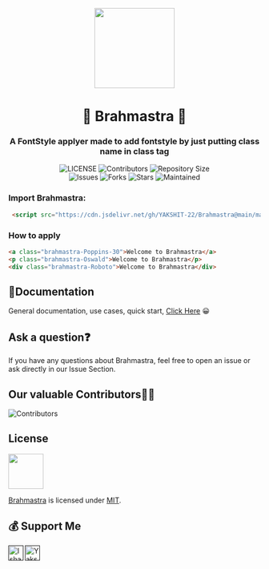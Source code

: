 <p align="center">
      <img style="width:160px; height: 160px;"  src="https://telegra.ph/file/7947e88a6488972b46bd0.jpg"></p>
<h1 align="center"><b>🔱 Brahmastra 🔱</b></h1>
<!-- <h2 align="center"><b>A FontStyle applyer made to add fontstyle by just putting class name in class tag </b></h2> -->
<h3 align="center">A FontStyle applyer made to add fontstyle by just putting class name in class tag </h3>

<p align="center">
    <img src="https://img.shields.io/github/license/InducedOfficial/Brahmastra?style=for-the-badge&logo=appveyor" alt="LICENSE">
    <img src="https://img.shields.io/github/contributors/InducedOfficial/Brahmastra?style=for-the-badge&logo=appveyor" alt="Contributors">
    <img src="https://img.shields.io/github/repo-size/InducedOfficial/Brahmastra?style=for-the-badge&logo=appveyor" alt="Repository Size"> <br>
    <img src="https://img.shields.io/github/issues/InducedOfficial/Brahmastra?style=for-the-badge&logo=appveyor" alt="Issues">
    <img src="https://img.shields.io/github/forks/InducedOfficial/Brahmastra?style=for-the-badge&logo=appveyor" alt="Forks">
    <img src="https://img.shields.io/github/stars/InducedOfficial/Brahmastra?style=for-the-badge&logo=appveyor" alt="Stars">
    <img src="https://img.shields.io/endpoint?color=yellow&label=Maintained&logo=Yes&logoColor=yellow&style=for-the-badge&url=https%3A%2F%2F392891a9-fa5d-4e21-a4c0-86097d8ab2c2.mock.pstmn.io%2Fbadge" alt="Maintained">
</p>

### Import Brahmastra:
```html
 <script src="https://cdn.jsdelivr.net/gh/YAKSHIT-22/Brahmastra@main/main/main2.js" ></script>
```

### How to apply
```html
<a class="brahmastra-Poppins-30">Welcome to Brahmastra</a>
<p class="brahmastra-Oswald">Welcome to Brahmastra</p>
<div class="brahmastra-Roboto">Welcome to Brahmastra</div>
```

## 📃Documentation

General documentation, use cases, quick start, [Click Here](https://brahmastra-io.vercel.app/) 😀

## Ask a question❓

If you have any questions about Brahmastra, feel free to open an issue or ask directly in our Issue Section.
<br>
## Our valuable Contributors👨‍💻 

![Contributors](https://contrib.rocks/image?repo=InducedOfficial/Brahmastra)

## License
<img style="width:70px; "  src="https://upload.wikimedia.org/wikipedia/commons/thumb/0/0c/MIT_logo.svg/330px-MIT_logo.svg.png">

[Brahmastra](https://github.com/InducedOfficial/Brahmastra) is licensed under [MIT](https://choosealicense.com/licenses/mit/).


## 💰 Support Me

<a href="" class="padded"><img height="30" style="border:0px;height:30px;" align="left" alt="Ishan" src="https://az743702.vo.msecnd.net/cdn/kofi3.png?v=0" /></a>
<a href="" class="padded"><img height="30" style="border:0px;height:30px;" align="centre" alt="Yakshit" src="https://cdn.rawgit.com/twolfson/paypal-github-button/1.0.0/dist/button.svg" /></a>
